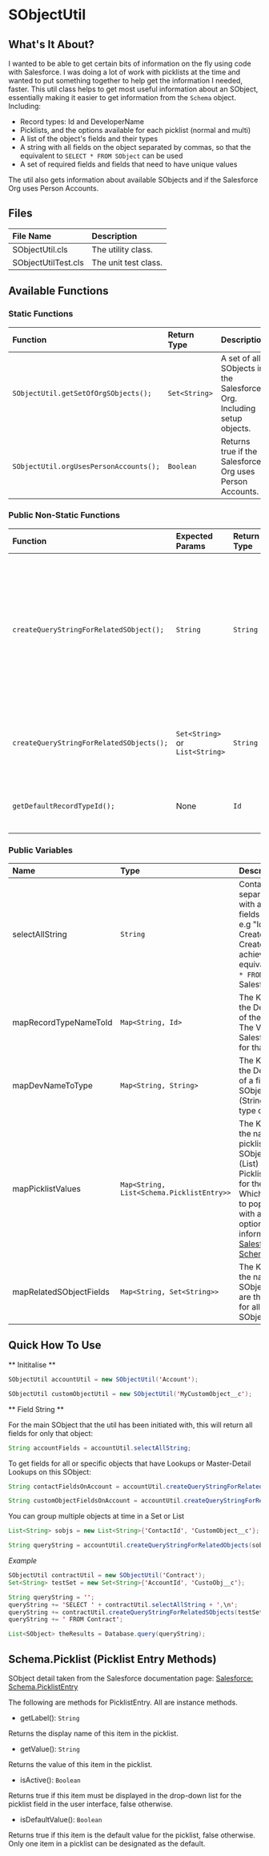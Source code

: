 # SObjectUtil

## What's It About?

I wanted to be able to get certain bits of information on the fly using code with Salesforce. I was doing a lot of work with picklists at the time and wanted to put something together to help get the information I needed, faster.
This util class helps to get most useful information about an SObject, essentially making it easier to get information from the `Schema` object. Including:
- Record types: Id and DeveloperName
- Picklists, and the options available for each picklist (normal and multi)
- A list of the object's fields and their types
- A string with all fields on the object separated by commas, so that the equivalent to `SELECT * FROM SObject` can be used
- A set of required fields and fields that need to have unique values

The util also gets information about available SObjects and if the Salesforce Org uses Person Accounts.


## Files

| File Name           | Description          |
|:--------------------|:---------------------|
| SObjectUtil.cls     | The utility class.   |
| SObjectUtilTest.cls | The unit test class. |


## Available Functions

### Static Functions

| Function                               | Return Type   | Description                                                           |
|:---------------------------------------|:--------------|:----------------------------------------------------------------------|
| `SObjectUtil.getSetOfOrgSObjects();`   | `Set<String>` | A set of all SObjects in the Salesforce Org. Including setup objects. |
| `SObjectUtil.orgUsesPersonAccounts();` | `Boolean`     | Returns true if the Salesforce Org uses Person Accounts.              |


### Public Non-Static Functions
| Function                                 | Expected Params                 | Return Type   | Description                                                                                                                                                                                                                     |
|:-----------------------------------------|:--------------------------------|:--------------|:--------------------------------------------------------------------------------------------------------------------------------------------------------------------------------------------------------------------------------|
| `createQueryStringForRelatedSObject();`  | `String`                        | `String`      | Creates a query string for lookup fields on the current object. e.g `Contact.Account`. If the field is a standard Salesforce field it should have 'Id' on the end, and if it is a custom field it should have '__c' on the end. |
| `createQueryStringForRelatedSObjects();` | `Set<String>` or `List<String>` | `String`      | Same as above, but for getting for multiple lookups at once. See **Quick How To Use** for an example.                                                                                                                           |
| `getDefaultRecordTypeId();`              | None                            | `Id`          | Returns the default record type Id for the User on the current SObject.                                                                                                                                                         |

### Public Variables

| Name                    | Type                                      | Description                                                                                                                                                                                                                                                                                                                                                                                                                                          |
|:------------------------|:------------------------------------------|:-----------------------------------------------------------------------------------------------------------------------------------------------------------------------------------------------------------------------------------------------------------------------------------------------------------------------------------------------------------------------------------------------------------------------------------------------------|
| selectAllString         | `String`                                  | Contains a comma separated string with all available fields on the object.  e.g "Id, Name, CreatedDate, CreatedById,..." to achieve the equivalent of `SELECT * FROM SObject` in Salesforce.                                                                                                                                                                                                                                                         |
| mapRecordTypeNameToId   | `Map<String, Id>`                         | The Key (String) is the DeveloperName of the record type. The Value (Id) is the Salesforce Id value for that record type.                                                                                                                                                                                                                                                                                                                            |
| mapDevNameToType        | `Map<String, String>`                     | The Key (String) is the DeveloperName of a field on the SObject. The Value (String) is the data type of the field.                                                                                                                                                                                                                                                                                                                                   |
| mapPicklistValues       | `Map<String, List<Schema.PicklistEntry>>` | The Key (String) is the name of a picklist field on the SObject. The Value (List<PicklistEntry>) is a list of PicklistEntry records for the picklist. Which can be used to populate a picklist with available options. More information: <a href="https://developer.salesforce.com/docs/atlas.en-us.apexcode.meta/apexcode/apex_class_Schema_PicklistEntry.htm#apex_class_Schema_PicklistEntry" target="_blank">Salesforce: Schema.PicklistEntry</a> |
| mapRelatedSObjectFields | `Map<String, Set<String>>`                | The Key (String) is the name of the SObject. The Values are the field names for all fields on that SObject.                                                                                                                                                                                                                                                                                                                                          |


## Quick How To Use

** Inititalise **

```Java
SObjectUtil accountUtil = new SObjectUtil('Account');
```

```Java
SObjectUtil customObjectUtil = new SObjectUtil('MyCustomObject__c');
```


** Field String **

For the main SObject that the util has been initiated with, this will return all fields for only that object:

```Java
String accountFields = accountUtil.selectAllString;
```

To get fields for all or specific objects that have Lookups or Master-Detail Lookups on this SObject:

```Java
String contactFieldsOnAccount = accountUtil.createQueryStringForRelatedSObject('ContactId');
```

```Java
String customObjectFieldsOnAccount = accountUtil.createQueryStringForRelatedSObject('CustomObject__c');
```

You can group multiple objects at time in a Set or List

```Java
List<String> sobjs = new List<String>{'ContactId', 'CustomObject__c'};
```

```Java
String queryString = accountUtil.createQueryStringForRelatedObjects(sobjs);
```

_Example_

```Java
SObjectUtil contractUtil = new SObjectUtil('Contract');
Set<String> testSet = new Set<String>{'AccountId', 'CustoObj__c'};

String queryString = '';
queryString += 'SELECT ' + contractUtil.selectAllString + ',\n';
queryString += contractUtil.createQueryStringForRelatedSObjects(testSet) + '\n';
queryString += ' FROM Contract';

List<SObject> theResults = Database.query(queryString);
```


## Schema.Picklist (Picklist Entry Methods)
SObject detail taken from the Salesforce documentation page: <a href="https://developer.salesforce.com/docs/atlas.en-us.apexcode.meta/apexcode/apex_class_Schema_PicklistEntry.htm#apex_class_Schema_PicklistEntry" target="_blank">Salesforce: Schema.PicklistEntry</a>

The following are methods for PicklistEntry. All are instance methods.

- getLabel(): `String`

Returns the display name of this item in the picklist.


- getValue(): `String`

Returns the value of this item in the picklist.


- isActive(): `Boolean`

Returns true if this item must be displayed in the drop-down list for the picklist field in the user interface, false otherwise.


- isDefaultValue(): `Boolean`

Returns true if this item is the default value for the picklist, false otherwise. Only one item in a picklist can be designated as the default.
